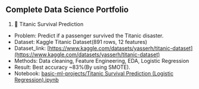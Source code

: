 ## Complete Data Science Portfolio
1. 🚢 Titanic Survival Prediction

- Problem: Predict if a passenger survived the Titanic disaster.
- Dataset: Kaggle Titanic Dataset(891 rows, 12 features)
- Dataset_link: [https://www.kaggle.com/datasets/yasserh/titanic-dataset](https://www.kaggle.com/datasets/yasserh/titanic-dataset)
- Methods: Data cleaning, Feature Engineering, EDA, Logistic Regression
- Result: Best accuracy ~83%(By using SMOTE).
- Notebook: [basic-ml-projects/Titanic Survival Prediction (Logistic Regression).ipynb](https://github.com/reshmachandran480/data-science-projects-2025/blob/main/basic-ml-projects/Titanic%20Survival%20Prediction%20(Logistic%20Regression).ipynb)
